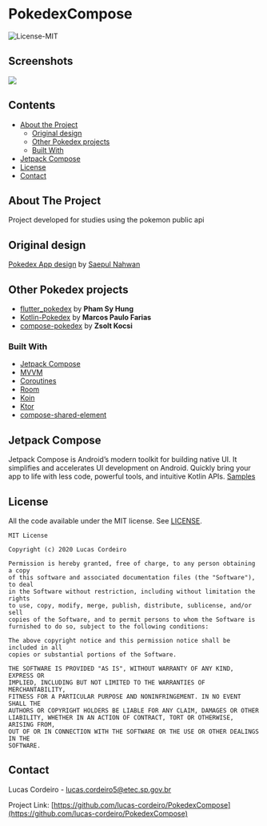 <!--
*** Thanks for checking out this README Template. If you have a suggestion that would
*** make this better, please fork the repo and create a pull request or simply open
*** an issue with the tag "enhancement".
*** Thanks again! Now go create something AMAZING! :D
-->





<!-- PROJECT SHIELDS -->
<!--
*** I'm using markdown "reference style" links for readability.
*** Reference links are enclosed in brackets [ ] instead of parentheses ( ).
*** See the bottom of this document for the declaration of the reference variables
*** for contributors-url, forks-url, etc. This is an optional, concise syntax you may use.
*** https://www.markdownguide.org/basic-syntax/#reference-style-links
-->


# PokedexCompose
![License-MIT](https://img.shields.io/badge/License-MIT-red.svg)

## Screenshots

![](https://i.imgur.com/p5fm2yM.png)


<!-- TABLE OF CONTENTS -->
## Contents

* [About the Project](#about-the-project)
  * [Original design](#original-design)
  * [Other Pokedex projects](#other-pokedex-projects)
  * [Built With](#built-with)
* [Jetpack Compose](#jetpack-compose)
* [License](#license)
* [Contact](#contact)



<!-- ABOUT THE PROJECT -->
## About The Project

Project developed for studies using the pokemon public api

## Original design

[Pokedex App design](https://dribbble.com/shots/6545819-Pokedex-App) by [Saepul Nahwan](https://dribbble.com/saepulnahwan23)

## Other Pokedex projects

- [flutter_pokedex](https://github.com/scitbiz/flutter_pokedex/) by **Pham Sy Hung**
- [Kotlin-Pokedex](https://github.com/mrcsxsiq/Kotlin-Pokedex) by **Marcos Paulo Farias**
- [compose-pokedex](https://raw.githubusercontent.com/zsoltk/compose-pokedex) by **Zsolt Kocsi**

### Built With
* [Jetpack Compose](https://developer.android.com/jetpack/compose?hl=pt-br)
* [MVVM](https://developer.android.com/jetpack/guide)
* [Coroutines](https://developer.android.com/kotlin/coroutines)
* [Room](https://developer.android.com/topic/libraries/architecture/room)
* [Koin](https://insert-koin.io/)
* [Ktor](https://ktor.io/clients/http-client/multiplatform.html)
* [compose-shared-element](https://github.com/mobnetic/compose-shared-element)


## Jetpack Compose

Jetpack Compose is Android’s modern toolkit for building native UI. It simplifies and accelerates UI development on Android. Quickly bring your app to life with less code, powerful tools, and intuitive Kotlin APIs. [Samples](https://github.com/android/compose-samples)

<!-- LICENSE -->
## License

All the code available under the MIT license. See [LICENSE](LICENSE).

```
MIT License

Copyright (c) 2020 Lucas Cordeiro

Permission is hereby granted, free of charge, to any person obtaining a copy
of this software and associated documentation files (the "Software"), to deal
in the Software without restriction, including without limitation the rights
to use, copy, modify, merge, publish, distribute, sublicense, and/or sell
copies of the Software, and to permit persons to whom the Software is
furnished to do so, subject to the following conditions:

The above copyright notice and this permission notice shall be included in all
copies or substantial portions of the Software.

THE SOFTWARE IS PROVIDED "AS IS", WITHOUT WARRANTY OF ANY KIND, EXPRESS OR
IMPLIED, INCLUDING BUT NOT LIMITED TO THE WARRANTIES OF MERCHANTABILITY,
FITNESS FOR A PARTICULAR PURPOSE AND NONINFRINGEMENT. IN NO EVENT SHALL THE
AUTHORS OR COPYRIGHT HOLDERS BE LIABLE FOR ANY CLAIM, DAMAGES OR OTHER
LIABILITY, WHETHER IN AN ACTION OF CONTRACT, TORT OR OTHERWISE, ARISING FROM,
OUT OF OR IN CONNECTION WITH THE SOFTWARE OR THE USE OR OTHER DEALINGS IN THE
SOFTWARE.
```

<!-- CONTACT -->
## Contact

Lucas Cordeiro - lucas.cordeiro5@etec.sp.gov.br

Project Link: [https://github.com/lucas-cordeiro/PokedexCompose](https://github.com/lucas-cordeiro/PokedexCompose)
